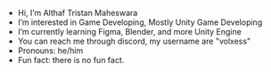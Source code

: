 - Hi, I’m Althaf Tristan Maheswara
- I’m interested in Game Developing, Mostly Unity Game Developing
- I’m currently learning Figma, Blender, and more Unity Engine
- You can reach me through discord, my username are "volxess"
- Pronouns: he/him
- Fun fact: there is no fun fact.

<!---
AlthafTM/AlthafTM is a ✨ special ✨ repository because its `README.md` (this file) appears on your GitHub profile.
You can click the Preview link to take a look at your changes.
--->

